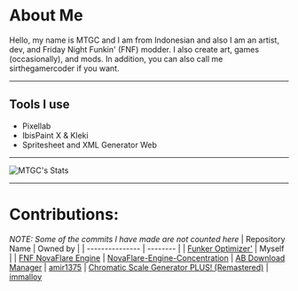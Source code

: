 # About Me

Hello, my name is MTGC and I am from Indonesian and also I am an artist, dev, and Friday Night Funkin' (FNF) modder. I also create art, games (occasionally), and mods. In addition, you can also call me sirthegamercoder if you want.

---

## Tools I use
- Pixellab
- IbisPaint X & Kleki
- Spritesheet and XML Generator Web

---
![MTGC's Stats](https://github-readme-stats.vercel.app/api?username=sirthegamercoder&theme=nightowl&show_icons=true&hide_border=true&count_private=false)

---

# Contributions:
*NOTE: Some of the commits I have made are not counted here*
| Repository Name | Owned by |
| --------------- | -------- |
| [Funker Optimizer'](https://github.com/sirthegamercoder/Funker-Optimizer) | Myself |
| [FNF NovaFlare Engine](https://github.com/NovaFlare-Engine-Concentration/FNF-NovaFlare-Engine) | [NovaFlare-Engine-Concentration](https://github.com/NovaFlare-Engine-Concentration)
| [AB Download Manager](https://github.com/amir1376/ab-download-manager) | [amir1375](https://github.com/amir1376)
| [Chromatic Scale Generator PLUS! (Remastered)](https://github.com/immalloy/Chromatic-Scale-Generator-Plus-Remastered) | [immalloy](https://github.com/immalloy)
